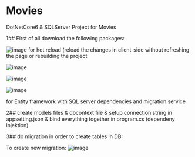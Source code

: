 # Movies
DotNetCore6 &amp; SQLServer Project for Movies

1## First of all download the following packages:

![image](https://github.com/Sumaya-Ali/Movies/assets/52631071/b860783e-084d-4e0f-a016-100d32bb20f2)
for hot reload (reload the changes in client-side without refreshing the page or rebuilding the project

![image](https://github.com/Sumaya-Ali/Movies/assets/52631071/5d19cbe0-b076-4cb8-886d-b8ea4c6c1cbf)

![image](https://github.com/Sumaya-Ali/Movies/assets/52631071/d49b9c0b-801a-4fd7-9954-cef1edd938e3)

![image](https://github.com/Sumaya-Ali/Movies/assets/52631071/d7b87799-75fa-40ca-a416-c8f66ef21cca)

for Entity framework with SQL server dependencies and migration service  

2## create models files & dbcontext file & setup connection string in appsetting.json & bind everything together in program.cs (dependeny injektion)

3## do migration in order to create tables in DB:

To create new migration:
![image](https://github.com/Sumaya-Ali/Movies/assets/52631071/882d1c9e-0e6e-42d5-96d6-a79fb4d8ae94)




